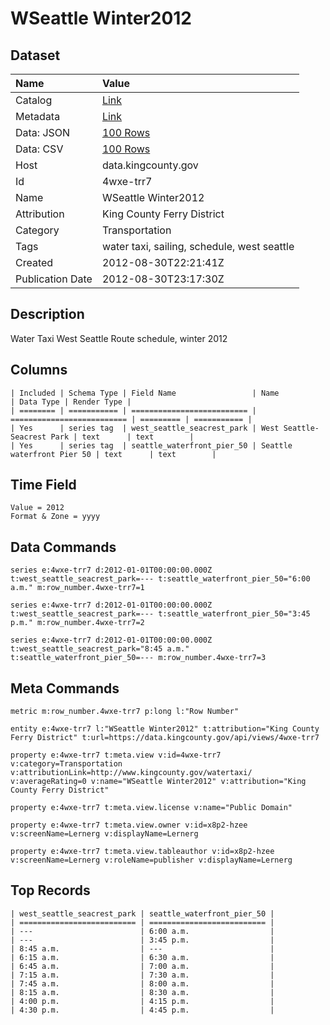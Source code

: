 # WSeattle Winter2012

## Dataset

| Name | Value |
| :--- | :---- |
| Catalog | [Link](https://catalog.data.gov/dataset/wseattle-winter2012-edae7) |
| Metadata | [Link](https://data.kingcounty.gov/api/views/4wxe-trr7) |
| Data: JSON | [100 Rows](https://data.kingcounty.gov/api/views/4wxe-trr7/rows.json?max_rows=100) |
| Data: CSV | [100 Rows](https://data.kingcounty.gov/api/views/4wxe-trr7/rows.csv?max_rows=100) |
| Host | data.kingcounty.gov |
| Id | 4wxe-trr7 |
| Name | WSeattle Winter2012 |
| Attribution | King County Ferry District |
| Category | Transportation |
| Tags | water taxi, sailing, schedule, west seattle |
| Created | 2012-08-30T22:21:41Z |
| Publication Date | 2012-08-30T23:17:30Z |

## Description

Water Taxi West Seattle Route schedule, winter 2012

## Columns

```ls
| Included | Schema Type | Field Name                 | Name                       | Data Type | Render Type |
| ======== | =========== | ========================== | ========================== | ========= | =========== |
| Yes      | series tag  | west_seattle_seacrest_park | West Seattle-Seacrest Park | text      | text        |
| Yes      | series tag  | seattle_waterfront_pier_50 | Seattle waterfront Pier 50 | text      | text        |
```

## Time Field

```ls
Value = 2012
Format & Zone = yyyy
```

## Data Commands

```ls
series e:4wxe-trr7 d:2012-01-01T00:00:00.000Z t:west_seattle_seacrest_park=--- t:seattle_waterfront_pier_50="6:00  a.m." m:row_number.4wxe-trr7=1

series e:4wxe-trr7 d:2012-01-01T00:00:00.000Z t:west_seattle_seacrest_park=--- t:seattle_waterfront_pier_50="3:45  p.m." m:row_number.4wxe-trr7=2

series e:4wxe-trr7 d:2012-01-01T00:00:00.000Z t:west_seattle_seacrest_park="8:45 a.m." t:seattle_waterfront_pier_50=--- m:row_number.4wxe-trr7=3
```

## Meta Commands

```ls
metric m:row_number.4wxe-trr7 p:long l:"Row Number"

entity e:4wxe-trr7 l:"WSeattle Winter2012" t:attribution="King County Ferry District" t:url=https://data.kingcounty.gov/api/views/4wxe-trr7

property e:4wxe-trr7 t:meta.view v:id=4wxe-trr7 v:category=Transportation v:attributionLink=http://www.kingcounty.gov/watertaxi/ v:averageRating=0 v:name="WSeattle Winter2012" v:attribution="King County Ferry District"

property e:4wxe-trr7 t:meta.view.license v:name="Public Domain"

property e:4wxe-trr7 t:meta.view.owner v:id=x8p2-hzee v:screenName=Lernerg v:displayName=Lernerg

property e:4wxe-trr7 t:meta.view.tableauthor v:id=x8p2-hzee v:screenName=Lernerg v:roleName=publisher v:displayName=Lernerg
```

## Top Records

```ls
| west_seattle_seacrest_park | seattle_waterfront_pier_50 | 
| ========================== | ========================== | 
| ---                        | 6:00 a.m.                  | 
| ---                        | 3:45 p.m.                  | 
| 8:45 a.m.                  | ---                        | 
| 6:15 a.m.                  | 6:30 a.m.                  | 
| 6:45 a.m.                  | 7:00 a.m.                  | 
| 7:15 a.m.                  | 7:30 a.m.                  | 
| 7:45 a.m.                  | 8:00 a.m.                  | 
| 8:15 a.m.                  | 8:30 a.m.                  | 
| 4:00 p.m.                  | 4:15 p.m.                  | 
| 4:30 p.m.                  | 4:45 p.m.                  | 
```